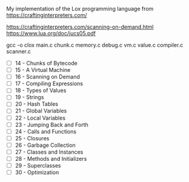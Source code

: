 My implementation of the Lox programming language from https://craftinginterpreters.com/

https://craftinginterpreters.com/scanning-on-demand.html
https://www.lua.org/doc/jucs05.pdf

gcc -o clox main.c chunk.c memory.c debug.c vm.c value.c compiler.c scanner.c

- [ ] 14 - Chunks of Bytecode
- [ ] 15 - A Virtual Machine
- [ ] 16 - Scanning on Demand
- [ ] 17 - Compiling Expressions
- [ ] 18 - Types of Values
- [ ] 19 - Strings
- [ ] 20 - Hash Tables
- [ ] 21 - Global Variables
- [ ] 22 - Local Variables
- [ ] 23 - Jumping Back and Forth
- [ ] 24 - Calls and Functions
- [ ] 25 - Closures
- [ ] 26 - Garbage Collection
- [ ] 27 - Classes and Instances
- [ ] 28 - Methods and Initializers
- [ ] 29 - Superclasses
- [ ] 30 - Optimization